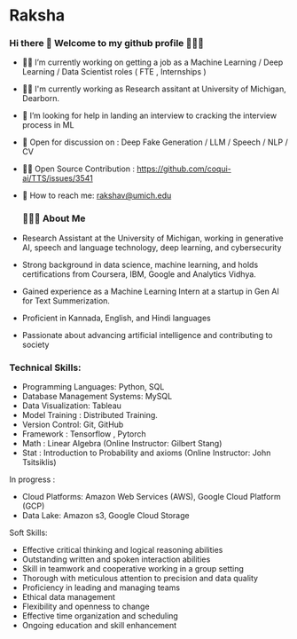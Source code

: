 # Raksha

### Hi there 👋 Welcome to my github profile 👩🏻‍💻

- 💪🏻 I’m currently working on getting a job as a Machine Learning / Deep Learning / Data Scientist roles ( FTE , Internships )
- 🕵️‍♀️ I'm currently working as Research assitant at University of Michigan, Dearborn.
- 🤔 I’m looking for help in landing an interview to cracking the interview process in ML 
- 👀 Open for discussion on : Deep Fake Generation / LLM / Speech / NLP / CV
- ✍🏻 Open Source Contribution : https://github.com/coqui-ai/TTS/issues/3541
- 📧 How to reach me: rakshav@umich.edu

  ### 👩🏻‍🎓 About Me

- Research Assistant at the University of Michigan, working in generative AI, speech and language technology, deep learning, and cybersecurity
- Strong background in data science, machine learning, and holds certifications from  Coursera, ​IBM,  Google and Analytics Vidhya.
- Gained experience as a Machine Learning Intern at a startup in Gen AI for Text Summerization.
- Proficient in Kannada, English, and Hindi languages 
- Passionate about advancing artificial intelligence and contributing to society


### Technical Skills:

- Programming Languages: Python, SQL
- Database Management Systems: MySQL
- Data Visualization: Tableau 
- Model Training : Distributed Training.
- Version Control: Git, GitHub
- Framework : Tensorflow , Pytorch
- Math : Linear Algebra (Online Instructor: Gilbert Stang)
- Stat : Introduction to Probability and axioms (Online Instructor: John Tsitsiklis)

In progress :
- Cloud Platforms: Amazon Web Services (AWS), Google Cloud Platform (GCP)
- Data Lake: Amazon s3, Google Cloud Storage

Soft Skills:
- Effective critical thinking and logical reasoning abilities
- Outstanding written and spoken interaction abilities
- Skill in teamwork and cooperative working in a group setting
- Thorough with meticulous attention to precision and data quality
- Proficiency in leading and managing teams
- Ethical data management
- Flexibility and openness to change
- Effective time organization and scheduling
- Ongoing education and skill enhancement



